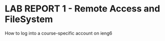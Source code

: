 # **LAB REPORT 1** - Remote Access and FileSystem
How to log into a course-specific account on ieng6
